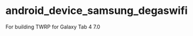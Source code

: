 android_device_samsung_degaswifi
================================

For building TWRP for Galaxy Tab 4 7.0
